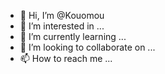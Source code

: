 - 👋 Hi, I’m @Kouomou
- 👀 I’m interested in ...
- 🌱 I’m currently learning ...
- 💞️ I’m looking to collaborate on ...
- 📫 How to reach me ...

<!---
Kouomou/Kouomou is a ✨ special ✨ repository because its `README.md` (this file) appears on your GitHub profile.
You can click the Preview link to take a look at your changes.
--->
